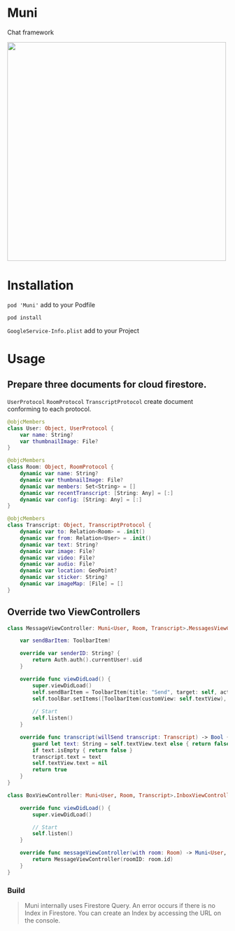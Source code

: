 # Muni
Chat framework

<img src="https://github.com/1amageek/Muni/blob/master/sample.gif" width="500">

# Installation

`pod 'Muni'` add to your Podfile

```
pod install
```

`GoogleService-Info.plist` add to your Project

# Usage

## Prepare three documents for cloud firestore.
`UserProtocol` `RoomProtocol` `TranscriptProtocol` create document conforming to each protocol.

``` swift
@objcMembers
class User: Object, UserProtocol {
    var name: String?
    var thumbnailImage: File?
}
```

``` swift
@objcMembers
class Room: Object, RoomProtocol {
    dynamic var name: String?
    dynamic var thumbnailImage: File?
    dynamic var members: Set<String> = []
    dynamic var recentTranscript: [String: Any] = [:]
    dynamic var config: [String: Any] = [:]
}
```

``` swift
@objcMembers
class Transcript: Object, TranscriptProtocol {
    dynamic var to: Relation<Room> = .init()
    dynamic var from: Relation<User> = .init()
    dynamic var text: String?
    dynamic var image: File?
    dynamic var video: File?
    dynamic var audio: File?
    dynamic var location: GeoPoint?
    dynamic var sticker: String?
    dynamic var imageMap: [File] = []
}
```

## Override two ViewControllers

```swift
class MessageViewController: Muni<User, Room, Transcript>.MessagesViewController {

    var sendBarItem: ToolbarItem!

    override var senderID: String? {
        return Auth.auth().currentUser!.uid
    }

    override func viewDidLoad() {
        super.viewDidLoad()
        self.sendBarItem = ToolbarItem(title: "Send", target: self, action: #selector(send))
        self.toolBar.setItems([ToolbarItem(customView: self.textView), self.sendBarItem], animated: false)
        
        // Start
        self.listen()
    }

    override func transcript(willSend transcript: Transcript) -> Bool {
        guard let text: String = self.textView.text else { return false }
        if text.isEmpty { return false }
        transcript.text = text
        self.textView.text = nil
        return true
    }
}
```

```swift
class BoxViewController: Muni<User, Room, Transcript>.InboxViewController {

    override func viewDidLoad() {
        super.viewDidLoad()

        // Start
        self.listen()
    }

    override func messageViewController(with room: Room) -> Muni<User, Room, Transcript>.MessagesViewController {
        return MessageViewController(roomID: room.id)
    }
}
```

### Build

> Muni internally uses Firestore Query.
> An error occurs if there is no Index in Firestore. You can create an Index by accessing the URL on the console.
